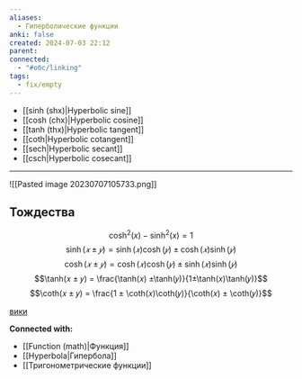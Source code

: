 ```yaml
---
aliases:
  - Гиперболические функции
anki: false
created: 2024-07-03 22:12
parent: 
connected:
  - "#обс/linking"
tags:
  - fix/empty
---
```


- [[sinh (shx)|Hyperbolic sine]] 
- [[cosh (chx)|Hyperbolic cosine]]
- [[tanh (thx)|Hyperbolic tangent]]
- [[coth|Hyperbolic cotangent]]
- [[sech|Hyperbolic secant]]
- [[csch|Hyperbolic cosecant]]


---
![[Pasted image 20230707105733.png]]
## Тождества

$$\cosh^2(x) - \sinh^2(x) = 1$$
$$\sinh(𝑥 ± 𝑦) = \sinh(𝑥)\cosh(𝑦) ± \cosh(𝑥)\sinh(𝑦)$$
$$\cosh(𝑥 ± 𝑦) = \cosh(𝑥)\cosh(𝑦) ± \sinh(𝑥)\sinh(𝑦)$$
$$\tanh(𝑥 ± 𝑦) = \frac{\tanh(𝑥) ±\tanh(𝑦)}{1±\tanh(𝑥)\tanh(𝑦)}$$
$$\coth(𝑥 ± 𝑦) = \frac{1 ± \coth(𝑥)\coth(𝑦)}{\coth(𝑥) ± \coth(𝑦)}$$


[вики](https://en.wikipedia.org/wiki/Hyperbolic_functions)


**Connected with:**
- [[Function (math)|Функция]]
- [[Hyperbola|Гипербола]]
- [[Тригонометрические функции]]

